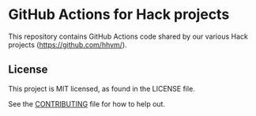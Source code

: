 # GitHub Actions for Hack projects

This repository contains GitHub Actions code shared by our various Hack projects
(https://github.com/hhvm/).

## License

This project is MIT licensed, as found in the LICENSE file.

See the [CONTRIBUTING](CONTRIBUTING.md) file for how to help out.
